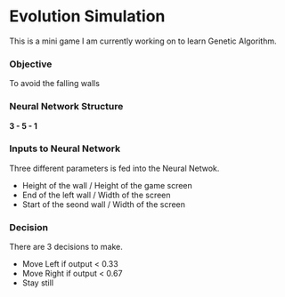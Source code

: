 # Evolution Simulation

This is a mini game I am currently working on to learn Genetic Algorithm.

### Objective 

To avoid the falling walls

### Neural Network Structure

**3 - 5 - 1**

### Inputs to Neural Network

Three different parameters is fed into the Neural Netwok.
- Height of the wall / Height of the game screen
- End of the left wall / Width of the screen
- Start of the seond wall / Width of the screen

### Decision
There are 3 decisions to make.
- Move Left if output < 0.33
- Move Right if output < 0.67
- Stay still